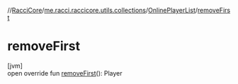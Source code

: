 //[RacciCore](../../../index.md)/[me.racci.raccicore.utils.collections](../index.md)/[OnlinePlayerList](index.md)/[removeFirst](remove-first.md)

# removeFirst

[jvm]\
open override fun [removeFirst](remove-first.md)(): Player
